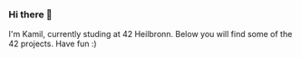 ### Hi there 👋

I'm Kamil, currently studing at 42 Heilbronn.
Below you will find some of the 42 projects. Have fun :)
